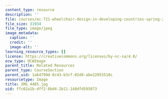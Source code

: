 ```yaml
---
content_type: resource
description: ''
file: courses/ec-721-wheelchair-design-in-developing-countries-spring-2009/ffc02a1bdff28bd42b11148dfd595873_IMG_4485.jpg
file_size: 31934
file_type: image/jpeg
image_metadata:
  caption: ''
  credit: ''
  image-alt: ''
learning_resource_types: []
license: https://creativecommons.org/licenses/by-nc-sa/4.0/
ocw_type: OCWImage
parent_title: Related Resources
parent_type: CourseSection
parent_uid: 1a64799d-8c43-b3cf-02d8-abe22053510c
resourcetype: Image
title: IMG_4485.jpg
uid: ffc02a1b-dff2-8bd4-2b11-148dfd595873
---
```

